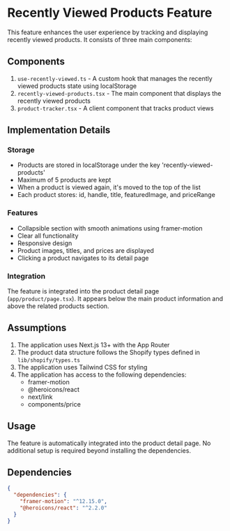# Recently Viewed Products Feature

This feature enhances the user experience by tracking and displaying recently viewed products. It consists of three main components:

## Components

1. `use-recently-viewed.ts` - A custom hook that manages the recently viewed products state using localStorage
2. `recently-viewed-products.tsx` - The main component that displays the recently viewed products
3. `product-tracker.tsx` - A client component that tracks product views

## Implementation Details

### Storage
- Products are stored in localStorage under the key 'recently-viewed-products'
- Maximum of 5 products are kept
- When a product is viewed again, it's moved to the top of the list
- Each product stores: id, handle, title, featuredImage, and priceRange

### Features
- Collapsible section with smooth animations using framer-motion
- Clear all functionality
- Responsive design
- Product images, titles, and prices are displayed
- Clicking a product navigates to its detail page

### Integration
The feature is integrated into the product detail page (`app/product/page.tsx`). It appears below the main product information and above the related products section.

## Assumptions

1. The application uses Next.js 13+ with the App Router
2. The product data structure follows the Shopify types defined in `lib/shopify/types.ts`
3. The application uses Tailwind CSS for styling
4. The application has access to the following dependencies:
   - framer-motion
   - @heroicons/react
   - next/link
   - components/price

## Usage

The feature is automatically integrated into the product detail page. No additional setup is required beyond installing the dependencies.

## Dependencies

```json
{
  "dependencies": {
    "framer-motion": "^12.15.0",
    "@heroicons/react": "^2.2.0"
  }
}
``` 